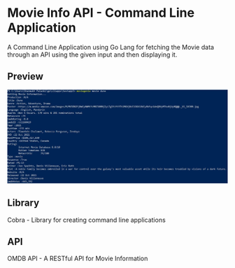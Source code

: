 # Movie Info API - Command Line Application
A Command Line Application using Go Lang for fetching the Movie data through an API using the given input and then displaying it.

## Preview
![](MovieAPIDemo.JPG)

## Library
Cobra - Library for creating command line applications

## API
OMDB API - A RESTful API for Movie Information
